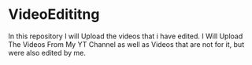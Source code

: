 # VideoEdititng


In this repository I will Upload the videos that i have edited. I Will Upload The Videos From My YT Channel as well as Videos that are not for it, but were also edited by me.

